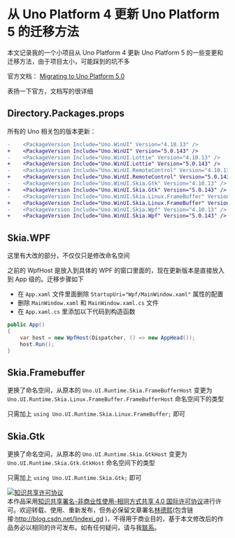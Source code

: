 
# 从 Uno Platform 4 更新 Uno Platform 5 的迁移方法

本文记录我的一个小项目从 Uno Platform 4 更新 Uno Platform 5 的一些变更和迁移方法，由于项目太小，可能踩到的坑不多

<!--more-->


<!-- CreateTime:2024/1/17 14:39:36 -->

<!-- 发布 -->
<!-- 博客 -->

官方文档： [Migrating to Uno Platform 5.0](https://platform.uno/docs/articles/migrating-to-uno-5.html )

表扬一下官方，文档写的很详细

## Directory.Packages.props

所有的 Uno 相关包的版本更新：

```diff
-    <PackageVersion Include="Uno.WinUI" Version="4.10.13" />
+    <PackageVersion Include="Uno.WinUI" Version="5.0.143" />
-    <PackageVersion Include="Uno.WinUI.Lottie" Version="4.10.13" />
+    <PackageVersion Include="Uno.WinUI.Lottie" Version="5.0.143" />
-    <PackageVersion Include="Uno.WinUI.RemoteControl" Version="4.10.13" />
+    <PackageVersion Include="Uno.WinUI.RemoteControl" Version="5.0.143" />
-    <PackageVersion Include="Uno.WinUI.Skia.Gtk" Version="4.10.13" />
+    <PackageVersion Include="Uno.WinUI.Skia.Gtk" Version="5.0.143" />
-    <PackageVersion Include="Uno.WinUI.Skia.Linux.FrameBuffer" Version="4.10.13" />
+    <PackageVersion Include="Uno.WinUI.Skia.Linux.FrameBuffer" Version="5.0.143" />
-    <PackageVersion Include="Uno.WinUI.Skia.Wpf" Version="4.10.13" />
+    <PackageVersion Include="Uno.WinUI.Skia.Wpf" Version="5.0.143" />
```

## Skia.WPF

这里有大改的部分，不仅仅只是修改命名空间

之前的 WpfHost 是放入到具体的 WPF 的窗口里面的，现在更新版本是直接放入到 App 级的。迁移步骤如下

- 在 `App.xaml` 文件里面删除 `StartupUri="Wpf/MainWindow.xaml"` 属性的配置
- 删除 `MainWindow.xaml` 和 `MainWindow.xaml.cs` 文件
- 在 `App.xaml.cs` 里添加以下代码到构造函数

```csharp
public App()
{
    var host = new WpfHost(Dispatcher, () => new AppHead());
    host.Run();
}
```

## Skia.Framebuffer

更换了命名空间，从原本的 `Uno.UI.Runtime.Skia.FrameBufferHost` 变更为 `Uno.UI.Runtime.Skia.Linux.FrameBuffer.FrameBufferHost` 命名空间下的类型

只需加上 `using Uno.UI.Runtime.Skia.Linux.FrameBuffer;` 即可

## Skia.Gtk

更换了命名空间，从原本的 `Uno.UI.Runtime.Skia.GtkHost` 变更为 `Uno.UI.Runtime.Skia.Gtk.GtkHost` 命名空间下的类型

只需加上 `using Uno.UI.Runtime.Skia.Gtk;` 即可




<a rel="license" href="http://creativecommons.org/licenses/by-nc-sa/4.0/"><img alt="知识共享许可协议" style="border-width:0" src="https://licensebuttons.net/l/by-nc-sa/4.0/88x31.png" /></a><br />本作品采用<a rel="license" href="http://creativecommons.org/licenses/by-nc-sa/4.0/">知识共享署名-非商业性使用-相同方式共享 4.0 国际许可协议</a>进行许可。欢迎转载、使用、重新发布，但务必保留文章署名[林德熙](http://blog.csdn.net/lindexi_gd)(包含链接:http://blog.csdn.net/lindexi_gd )，不得用于商业目的，基于本文修改后的作品务必以相同的许可发布。如有任何疑问，请与我[联系](mailto:lindexi_gd@163.com)。